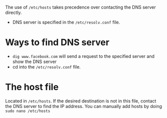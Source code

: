 The use of `/etc/hosts` takes precedence over contacting the DNS server directly.
- DNS server is specified in the `/etc/resolv.conf` file.

# Ways to find DNS server
- `dig www.facebook.com` will send a request to the specified server and show the DNS server
- cd into the `/etc/resolv.conf` file.

# The host file
Located in `/etc/hosts`.
If the desired destination is not in this file, contact the DNS server to find the IP address.
You can manually add hosts by doing `sudo nano /etc/hosts` 